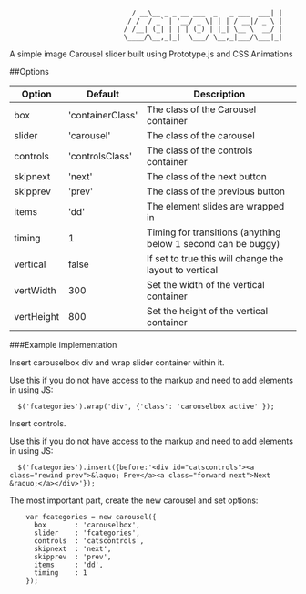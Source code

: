 
```
 							  / __\__ _ _ __ ___  _   _ ___  ___| |
 							 / /  / _` | '__/ _ \| | | / __|/ _ \ |
							/ /__| (_| | | | (_) | |_| \__ \  __/ |
							\____/\__,_|_|  \___/ \__,_|___/\___|_|
```
A simple image Carousel slider built using Prototype.js and CSS Animations

##Options

| Option          | Default           | Description                                                          |
|-----------------|-------------------|----------------------------------------------------------------------|
| box             | 'containerClass'  | The class of the Carousel container                                  |
| slider          | 'carousel'        | The class of the carousel                                            |
| controls        | 'controlsClass'   | The class of the controls container                                  |
| skipnext        | 'next'            | The class of the next button                                         |
| skipprev        | 'prev'            | The class of the previous button                                     |
| items           | 'dd'              | The element slides are wrapped in                                    |
| timing          | 1                 | Timing for transitions (anything below 1 second can be buggy)        |
| vertical        | false             | If set to true this will change the layout to vertical               |
| vertWidth       | 300               | Set the width of the vertical container                              |
| vertHeight      | 800               | Set the height of the vertical container                             |

###Example implementation

Insert carouselbox div and wrap slider container within it. 

Use this if you do not have access to the markup and need to add elements in using JS:

```
  $('fcategories').wrap('div', {'class': 'carouselbox active' });
```
Insert controls.

Use this if you do not have access to the markup and need to add elements in using JS:

```
  $('fcategories').insert({before:'<div id="catscontrols"><a class="rewind prev">&laquo; Prev</a><a class="forward next">Next &raquo;</a></div>'});
```
The most important part, create the new carousel and set options:
```  
 	var fcategories = new carousel({
      box       : 'carouselbox',
      slider    : 'fcategories',
      controls  : 'catscontrols',
      skipnext  : 'next',
      skipprev  : 'prev',
      items     : 'dd',
      timing    : 1 
    });
```